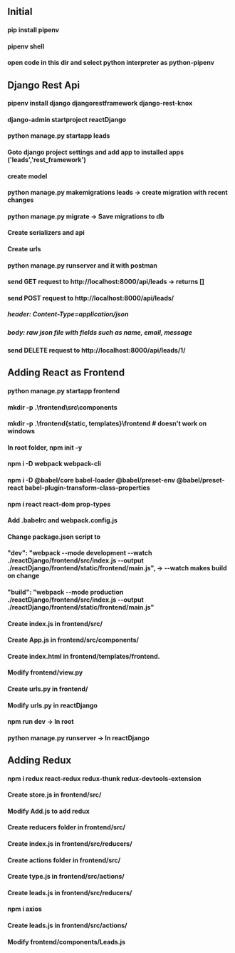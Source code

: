 ## Initial

#### pip install pipenv
#### pipenv shell
#### open code in this dir and select python interpreter as python-pipenv

## Django Rest Api

#### pipenv install django djangorestframework django-rest-knox
#### django-admin startproject reactDjango
#### python manage.py startapp leads
#### Goto django project settings and add app to installed apps ('leads','rest_framework')
#### create model
#### python manage.py makemigrations leads -> create migration with recent changes
#### python manage.py migrate -> Save migrations to db
#### Create serializers and api
#### Create urls
#### python manage.py runserver and it with postman
#### send GET  request to http://localhost:8000/api/leads -> returns []
#### send POST request to http://localhost:8000/api/leads/
#####   header: Content-Type=application/json
#####   body: raw json file with fields such as name, email, message
#### send DELETE request to http://localhost:8000/api/leads/1/

## Adding React as Frontend

#### python manage.py startapp frontend
#### mkdir -p .\frontend\src\components                    
#### mkdir -p .\frontend\{static, templates}\frontend  # doesn't work on windows
#### In root folder, npm init -y
#### npm i -D webpack webpack-cli
#### npm i -D @babel/core babel-loader @babel/preset-env @babel/preset-react babel-plugin-transform-class-properties
#### npm i react react-dom prop-types
#### Add .babelrc and webpack.config.js
#### Change package.json script to
  #### "dev":   "webpack --mode development --watch ./reactDjango/frontend/src/index.js --output ./reactDjango/frontend/static/frontend/main.js",    -> --watch makes build on change
  #### "build": "webpack --mode production  ./reactDjango/frontend/src/index.js --output ./reactDjango/frontend/static/frontend/main.js"
#### Create index.js in frontend/src/
#### Create App.js in frontend/src/components/
#### Create index.html in frontend/templates/frontend.
#### Modify frontend/view.py
#### Create urls.py in frontend/
#### Modify urls.py in reactDjango
#### npm run dev -> In root
#### python manage.py runserver -> In reactDjango

## Adding Redux

#### npm i redux react-redux redux-thunk redux-devtools-extension
#### Create store.js in frontend/src/
#### Modify Add.js to add redux
#### Create reducers folder in frontend/src/
#### Create index.js in frontend/src/reducers/
#### Create actions folder in frontend/src/
#### Create type.js in frontend/src/actions/
#### Create leads.js in frontend/src/reducers/
#### npm i axios
#### Create leads.js in frontend/src/actions/
#### Modify frontend/components/Leads.js